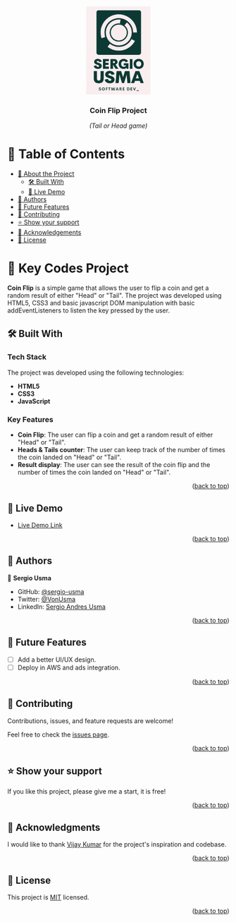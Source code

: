 <a name="readme-top"></a>


<div align="center">
  <img src="logo.png" alt="logo" width="auto"  height="200" />
  <br/>

  <h3><b>Coin Flip Project</b></h3>
<p><i>(Tail or Head game)</i></p>

</div>

<!-- TABLE OF CONTENTS -->

# 📗 Table of Contents

- [📖 About the Project](#about-project)
  - [🛠 Built With](#built-with)
  - [🚀 Live Demo](#live-demo)
- [👥 Authors](#authors)
- [🔭 Future Features](#future-features)
- [🤝 Contributing](#contributing)
- [⭐️ Show your support](#support)
- [🙏 Acknowledgements](#acknowledgements)
- [📝 License](#license)

<!-- PROJECT DESCRIPTION -->

# 📖 Key Codes Project <a name="about-project"></a>

**Coin Flip** is a simple game that allows the user to flip a coin and get a random result of either "Head" or "Tail". The project was developed using HTML5, CSS3 and basic javascript DOM manipulation with basic addEventListeners to listen the key pressed by the user.

## 🛠 Built With <a name="built-with"></a>

### Tech Stack <a name="tech-stack"></a>

The project was developed using the following technologies:

- **HTML5**
- **CSS3**
- **JavaScript**

<!-- Features -->

### Key Features <a name="key-features"></a>

- **Coin Flip**: The user can flip a coin and get a random result of either "Head" or "Tail".
- **Heads & Tails counter**: The user can keep track of the number of times the coin landed on "Head" or "Tail".
- **Result display**: The user can see the result of the coin flip and the number of times the coin landed on "Head" or "Tail".

<p align="right">(<a href="#readme-top">back to top</a>)</p>

<!-- LIVE DEMO -->

## 🚀 Live Demo <a name="live-demo"></a>

- [Live Demo Link](https://sergio-usma.github.io/key_codes_project/)

<p align="right">(<a href="#readme-top">back to top</a>)</p>

<!-- AUTHORS -->

## 👥 Authors <a name="authors"></a>

👤 **Sergio Usma**

- GitHub: [@sergio-usma](https://github.com/sergio-usma)
- Twitter: [@VonUsma](https://twitter.com/vonusma)
- LinkedIn: [Sergio Andres Usma](https://www.linkedin.com/in/sergiousma/)

<p align="right">(<a href="#readme-top">back to top</a>)</p>

<!-- FUTURE FEATURES -->

## 🔭 Future Features <a name="future-features"></a>

- [ ] Add a better UI/UX design.
- [ ] Deploy in AWS and ads integration.

<p align="right">(<a href="#readme-top">back to top</a>)</p>

<!-- CONTRIBUTING -->

## 🤝 Contributing <a name="contributing"></a>

Contributions, issues, and feature requests are welcome!

Feel free to check the [issues page](../../issues/).

<p align="right">(<a href="#readme-top">back to top</a>)</p>

<!-- SUPPORT -->

## ⭐️ Show your support <a name="support"></a>

If you like this project, please give me a start, it is free!

<p align="right">(<a href="#readme-top">back to top</a>)</p>

<!-- ACKNOWLEDGEMENTS -->

## 🙏 Acknowledgments <a name="acknowledgements"></a>

I would like to thank [Vijay Kumar](https://www.linkedin.com/in/vijay-kumar-44b4b1197/) for the project's inspiration and codebase.

<p align="right">(<a href="#readme-top">back to top</a>)</p>

<!-- LICENSE -->

## 📝 License <a name="license"></a>

This project is [MIT](./LICENSE) licensed.

<p align="right">(<a href="#readme-top">back to top</a>)</p>
